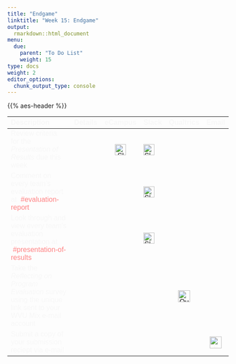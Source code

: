 ```yaml
---
title: "Endgame"
linktitle: "Week 15: Endgame"
output:
  rmarkdown::html_document
menu:
  due:
    parent: "To Do List"
    weight: 15
type: docs
weight: 2
editor_options: 
  chunk_output_type: console
---
```


<script src="/rmarkdown-libs/kePrint/kePrint.js"></script>

<link href="/rmarkdown-libs/lightable/lightable.css" rel="stylesheet" />

{{% aes-header %}}

<center>
<table class=" lightable-paper" style="font-family: &quot;Arial Narrow&quot;, arial, helvetica, sans-serif; width: auto !important; margin-left: auto; margin-right: auto;">
<thead>
<tr>
<th style="text-align:left;color: #f7f7f7 !important;background-color: transparent !important;vertical-align: middle !important;">
Description
</th>
<th style="text-align:center;color: #f7f7f7 !important;background-color: transparent !important;vertical-align: middle !important;">
Details
</th>
<th style="text-align:center;color: #f7f7f7 !important;background-color: transparent !important;vertical-align: middle !important;">
eCampus
</th>
<th style="text-align:left;color: #f7f7f7 !important;background-color: transparent !important;vertical-align: middle !important;">
Slack
</th>
<th style="text-align:center;color: #f7f7f7 !important;background-color: transparent !important;vertical-align: middle !important;">
Qualtrics
</th>
<th style="text-align:center;color: #f7f7f7 !important;background-color: transparent !important;vertical-align: middle !important;">
Email
</th>
</tr>
</thead>
<tbody>
<tr>
<td style="text-align:left;width: 25em; color: #ffffff !important;vertical-align: middle !important;color: #f7f7f7 !important;background-color: transparent !important;vertical-align: middle !important;">
Review criteria for the <i>Presentation of Results</i> due this week
</td>
<td style="text-align:center;width: 5em; color: #ffffff !important;vertical-align: middle !important;color: #f7f7f7 !important;background-color: transparent !important;vertical-align: middle !important;">
<a href="/deliverables/05-presentation-of-results/"><span style="font-size: 25px; color: #89cff0;"><i class="fas fa-info-circle"></i></span></a>
</td>
<td style="text-align:center;width: 5em; color: #ffffff !important;vertical-align: middle !important;color: #f7f7f7 !important;background-color: transparent !important;vertical-align: middle !important;">
<a href="https://ecampus.wvu.edu" target="_blank"><img src="/logos/wvu-gold-ico.png" alt="Slack icon" width="25"></a>
</td>
<td style="text-align:left;color: #f7f7f7 !important;background-color: transparent !important;vertical-align: middle !important;">
<a href="https://2022edp617.slack.com/archives/C03DLHDTQTX" target="_blank"><img src="/logos/slack-ico.png" alt="Slack icon" width="25"></a>
</td>
<td style="text-align:center;color: #f7f7f7 !important;background-color: transparent !important;vertical-align: middle !important;">
</td>
<td style="text-align:center;color: #f7f7f7 !important;background-color: transparent !important;vertical-align: middle !important;">
</td>
</tr>
<tr>
<td style="text-align:left;width: 25em; color: #ffffff !important;vertical-align: middle !important;color: #f7f7f7 !important;background-color: transparent !important;vertical-align: middle !important;">
Comment on every team’s evaluation report at <a style="color:#ff8384;"> #evaluation-report</a>
</td>
<td style="text-align:center;width: 5em; color: #ffffff !important;vertical-align: middle !important;color: #f7f7f7 !important;background-color: transparent !important;vertical-align: middle !important;">
<a href="/materials/15-materials/#post-and-look-through-evaluationspresentations"><span style="font-size: 25px; color: #89cff0;"><i class="fas fa-info-circle"></i></span></a>
</td>
<td style="text-align:center;width: 5em; color: #ffffff !important;vertical-align: middle !important;color: #f7f7f7 !important;background-color: transparent !important;vertical-align: middle !important;">
</td>
<td style="text-align:left;color: #f7f7f7 !important;background-color: transparent !important;vertical-align: middle !important;">
<a href="https://2022edp617.slack.com/archives/C03DLHDTQTX" target="_blank"><img src="/logos/slack-ico.png" alt="Slack icon" width="25"></a>
</td>
<td style="text-align:center;color: #f7f7f7 !important;background-color: transparent !important;vertical-align: middle !important;">
</td>
<td style="text-align:center;color: #f7f7f7 !important;background-color: transparent !important;vertical-align: middle !important;">
</td>
</tr>
<tr>
<td style="text-align:left;width: 25em; color: #ffffff !important;vertical-align: middle !important;color: #f7f7f7 !important;background-color: transparent !important;vertical-align: middle !important;">
Look through and view every team’s evaluation presentation at <a style="color:#ff8384;"> #presentation-of-results</a>
</td>
<td style="text-align:center;width: 5em; color: #ffffff !important;vertical-align: middle !important;color: #f7f7f7 !important;background-color: transparent !important;vertical-align: middle !important;">
<a href="/materials/15-materials/#post-and-look-through-evaluationspresentations"><span style="font-size: 25px; color: #89cff0;"><i class="fas fa-info-circle"></i></span></a>
</td>
<td style="text-align:center;width: 5em; color: #ffffff !important;vertical-align: middle !important;color: #f7f7f7 !important;background-color: transparent !important;vertical-align: middle !important;">
</td>
<td style="text-align:left;color: #f7f7f7 !important;background-color: transparent !important;vertical-align: middle !important;">
<a href="https://2022edp617.slack.com/archives/C03DLHDTQTX" target="_blank"><img src="/logos/slack-ico.png" alt="Slack icon" width="25"></a>
</td>
<td style="text-align:center;color: #f7f7f7 !important;background-color: transparent !important;vertical-align: middle !important;">
</td>
<td style="text-align:center;color: #f7f7f7 !important;background-color: transparent !important;vertical-align: middle !important;">
</td>
</tr>
<tr>
<td style="text-align:left;width: 25em; color: #ffffff !important;vertical-align: middle !important;color: #f7f7f7 !important;background-color: transparent !important;vertical-align: middle !important;">
Take the <i>Reflecting on Program Evaluation</i> survey using the unique link sent to your WVU Mix e-mail account
</td>
<td style="text-align:center;width: 5em; color: #ffffff !important;vertical-align: middle !important;color: #f7f7f7 !important;background-color: transparent !important;vertical-align: middle !important;">
<a href="/materials/15-materials/#reflecting-on-program-evaluation"><span style="font-size: 25px; color: #89cff0;"><i class="fas fa-info-circle"></i></span></a>
</td>
<td style="text-align:center;width: 5em; color: #ffffff !important;vertical-align: middle !important;color: #f7f7f7 !important;background-color: transparent !important;vertical-align: middle !important;">
</td>
<td style="text-align:left;color: #f7f7f7 !important;background-color: transparent !important;vertical-align: middle !important;">
</td>
<td style="text-align:center;color: #f7f7f7 !important;background-color: transparent !important;vertical-align: middle !important;">
<a href="https://wvu.qualtrics.com" target="_blank"><img src="/logos/qualtrics-ico.png" alt="Qualtrics icon" width="27"></a>
</td>
<td style="text-align:center;color: #f7f7f7 !important;background-color: transparent !important;vertical-align: middle !important;">
</td>
</tr>
<tr>
<td style="text-align:left;width: 25em; color: #ffffff !important;vertical-align: middle !important;color: #f7f7f7 !important;background-color: transparent !important;vertical-align: middle !important;">
Submit a copy of your submission reciept via e-mail
</td>
<td style="text-align:center;width: 5em; color: #ffffff !important;vertical-align: middle !important;color: #f7f7f7 !important;background-color: transparent !important;vertical-align: middle !important;">
<a href="/materials/15-materials/#acknowledgement"><span style="font-size: 25px; color: #89cff0;"><i class="fas fa-info-circle"></i></span></a>
</td>
<td style="text-align:center;width: 5em; color: #ffffff !important;vertical-align: middle !important;color: #f7f7f7 !important;background-color: transparent !important;vertical-align: middle !important;">
</td>
<td style="text-align:left;color: #f7f7f7 !important;background-color: transparent !important;vertical-align: middle !important;">
</td>
<td style="text-align:center;color: #f7f7f7 !important;background-color: transparent !important;vertical-align: middle !important;">
</td>
<td style="text-align:center;color: #f7f7f7 !important;background-color: transparent !important;vertical-align: middle !important;">
<img src="/logos/email-ico.png" alt="Email icon" width="27">
</td>
</tr>
</tbody>
</table>
</center>
